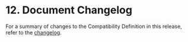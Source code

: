 # 12\. Document Changelog

For a summary of changes to the Compatibility Definition in this release, refer
to the
[changelog](https://android.googlesource.com/platform/docs/source.android.com/+log/master/src/compatibility/android-cdd.html).
